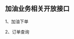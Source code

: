 ## 加油业务相关开放接口

1、加油下单

2、订单查询

<!-- 
*****
[^Copyright © 微油科技(北京)有限公司 2020 all right reserved，powered by Gitbook] -->